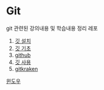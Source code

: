 Git
=
git 관련된 강의내용 및 학습내용 정리 레포

1. [깃 설치](md-png/git-vscode-kraken.md)  
2. [깃 기초](md-png/git-config.md)   
3. [github](md-png/github.md)  
4. [깃 사용](md-png/add-commit-push.md)  
5. [gitkraken](kraken/kraken.md)

[윈도우](window.md)
